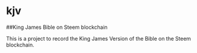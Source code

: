 # kjv

##King James Bible on Steem blockchain

This is a project to record the King James Version of the Bible on the Steem blockchain.
